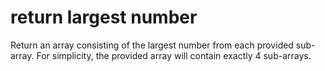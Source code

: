 # return largest number
Return an array consisting of the largest number from each provided sub-array. For simplicity, the provided array will contain exactly 4 sub-arrays.